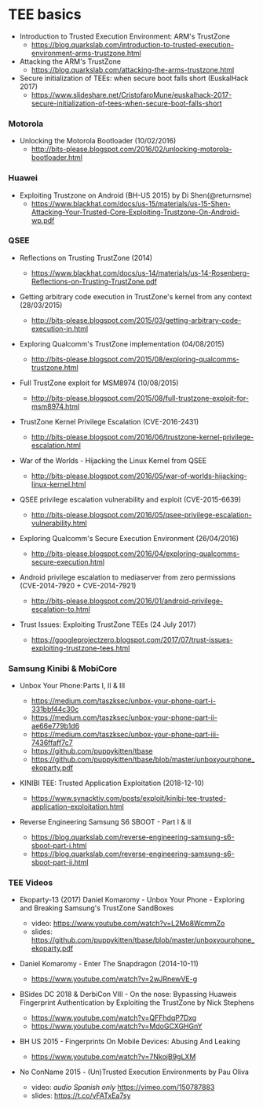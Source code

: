 # TEE basics 

- Introduction to Trusted Execution Environment: ARM's TrustZone
	- https://blog.quarkslab.com/introduction-to-trusted-execution-environment-arms-trustzone.html
- Attacking the ARM's TrustZone
	- https://blog.quarkslab.com/attacking-the-arms-trustzone.html
- Secure initialization of TEEs: when secure boot falls short (EuskalHack 2017)
	- https://www.slideshare.net/CristofaroMune/euskalhack-2017-secure-initialization-of-tees-when-secure-boot-falls-short

### Motorola

- Unlocking the Motorola Bootloader (10/02/2016)
	- http://bits-please.blogspot.com/2016/02/unlocking-motorola-bootloader.html

### Huawei

- Exploiting Trustzone on Android (BH-US 2015) by Di Shen(@returnsme) 
	- https://www.blackhat.com/docs/us-15/materials/us-15-Shen-Attacking-Your-Trusted-Core-Exploiting-Trustzone-On-Android-wp.pdf

### QSEE

- Reflections on Trusting TrustZone (2014)
	- https://www.blackhat.com/docs/us-14/materials/us-14-Rosenberg-Reflections-on-Trusting-TrustZone.pdf

- Getting arbitrary code execution in TrustZone's kernel from any context (28/03/2015)
	- http://bits-please.blogspot.com/2015/03/getting-arbitrary-code-execution-in.html

- Exploring Qualcomm's TrustZone implementation (04/08/2015)
	- http://bits-please.blogspot.com/2015/08/exploring-qualcomms-trustzone.html

- Full TrustZone exploit for MSM8974 (10/08/2015)
	- http://bits-please.blogspot.com/2015/08/full-trustzone-exploit-for-msm8974.html

- TrustZone Kernel Privilege Escalation (CVE-2016-2431)
	- http://bits-please.blogspot.com/2016/06/trustzone-kernel-privilege-escalation.html

- War of the Worlds - Hijacking the Linux Kernel from QSEE
	- http://bits-please.blogspot.com/2016/05/war-of-worlds-hijacking-linux-kernel.html

- QSEE privilege escalation vulnerability and exploit (CVE-2015-6639)
	- http://bits-please.blogspot.com/2016/05/qsee-privilege-escalation-vulnerability.html

- Exploring Qualcomm's Secure Execution Environment (26/04/2016)
	- http://bits-please.blogspot.com/2016/04/exploring-qualcomms-secure-execution.html

- Android privilege escalation to mediaserver from zero permissions (CVE-2014-7920 + CVE-2014-7921)
	- http://bits-please.blogspot.com/2016/01/android-privilege-escalation-to.html

- Trust Issues: Exploiting TrustZone TEEs (24 July 2017)
	- https://googleprojectzero.blogspot.com/2017/07/trust-issues-exploiting-trustzone-tees.html


### Samsung Kinibi & MobiCore

- Unbox Your Phone: Parts I, II & III
	- https://medium.com/taszksec/unbox-your-phone-part-i-331bbf44c30c
	- https://medium.com/taszksec/unbox-your-phone-part-ii-ae66e779b1d6
	- https://medium.com/taszksec/unbox-your-phone-part-iii-7436ffaff7c7
	- https://github.com/puppykitten/tbase
	- https://github.com/puppykitten/tbase/blob/master/unboxyourphone_ekoparty.pdf

- KINIBI TEE: Trusted Application Exploitation (2018-12-10)
	- https://www.synacktiv.com/posts/exploit/kinibi-tee-trusted-application-exploitation.html

- Reverse Engineering Samsung S6 SBOOT - Part I & II
	- https://blog.quarkslab.com/reverse-engineering-samsung-s6-sboot-part-i.html
	- https://blog.quarkslab.com/reverse-engineering-samsung-s6-sboot-part-ii.html


### TEE Videos

- Ekoparty-13 (2017) Daniel Komaromy - Unbox Your Phone - Exploring and Breaking Samsung's TrustZone SandBoxes
	- video: https://www.youtube.com/watch?v=L2Mo8WcmmZo
	- slides: https://github.com/puppykitten/tbase/blob/master/unboxyourphone_ekoparty.pdf

- Daniel Komaromy - Enter The Snapdragon (2014-10-11)
	- https://www.youtube.com/watch?v=2wJRnewVE-g

- BSides DC 2018 & DerbiCon VIII - On the nose: Bypassing Huaweis Fingerprint Authentication by Exploiting the TrustZone by Nick Stephens
	- https://www.youtube.com/watch?v=QFFhdqP7Dxg
	- https://www.youtube.com/watch?v=MdoGCXGHGnY
	
- BH US 2015 - Fingerprints On Mobile Devices: Abusing And Leaking
	- https://www.youtube.com/watch?v=7NkojB9gLXM

- No ConName 2015 - (Un)Trusted Execution Environments by Pau Oliva
	- video: *audio Spanish only* https://vimeo.com/150787883
	- slides: https://t.co/vFATxEa7sy

